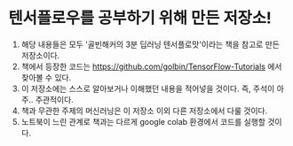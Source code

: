 # 텐서플로우를 공부하기 위해 만든 저장소!

1. 해당 내용들은 모두 '골빈해커의 3분 딥러닝 텐서플로맛'이라는 책을 참고로 만든 저장소이다.
2. 책에서 등장한 코드는 https://github.com/golbin/TensorFlow-Tutorials 에서 찾아볼 수 있다.
3. 이 저장소에는 스스로 알아보거나 이해했던 내용을 적어넣을 것이다. 즉, 주석이 아주.. 주관적이다.
4. 책과 무관한 주제의 머신러닝은 이 저장소 이외 다른 저장소에서 다룰 것이다.
5. 노트북이 느린 관계로 책과는 다르게 google colab 환경에서 코드를 실행할 것이다.
